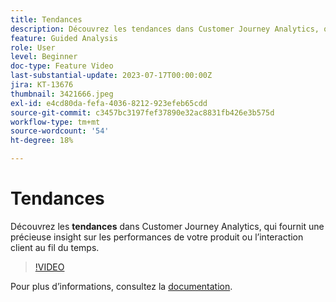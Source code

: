 ```yaml
---
title: Tendances
description: Découvrez les tendances dans Customer Journey Analytics, qui fournit une précieuse insight sur les performances de votre produit ou l’interaction client au fil du temps.
feature: Guided Analysis
role: User
level: Beginner
doc-type: Feature Video
last-substantial-update: 2023-07-17T00:00:00Z
jira: KT-13676
thumbnail: 3421666.jpeg
exl-id: e4cd80da-fefa-4036-8212-923efeb65cdd
source-git-commit: c3457bc3197fef37890e32ac8831fb426e3b575d
workflow-type: tm+mt
source-wordcount: '54'
ht-degree: 18%

---
```


# Tendances

Découvrez les **tendances** dans Customer Journey Analytics, qui fournit une précieuse insight sur les performances de votre produit ou l’interaction client au fil du temps.

>[!VIDEO](https://video.tv.adobe.com/v/3421666/?learn=on)

Pour plus dʼinformations, consultez la [documentation](https://experienceleague.adobe.com/docs/analytics-platform/using/guided-analysis/trends/usage.html?lang=fr).
